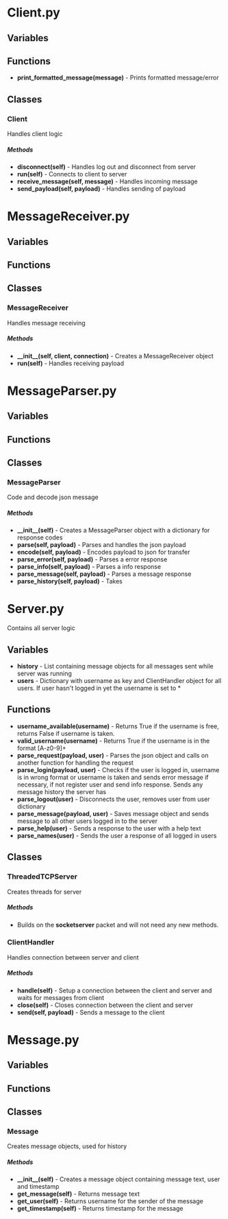 # Client.py

## Variables

## Functions

* **print\_formatted\_message(message)** - Prints formatted message/error

## Classes

### Client

Handles client logic

##### Methods

* **disconnect(self)** - Handles log out and disconnect from server
* **run(self)** - Connects to client to server
* **receive\_message(self, message)** - Handles incoming message
* **send\_payload(self, payload)** - Handles sending of payload

# MessageReceiver.py

## Variables

## Functions

## Classes

### MessageReceiver

Handles message receiving

##### Methods

* **\_\_init\_\_(self, client, connection)** - Creates a MessageReceiver object
* **run(self)** - Handles receiving payload

# MessageParser.py

## Variables

## Functions

## Classes

### MessageParser

Code and decode json message

##### Methods

* **\_\_init\_\_(self)** - Creates a MessageParser object with a dictionary for response codes
* **parse(self, payload)** - Parses and handles the json payload
* **encode(self, payload)** - Encodes payload to json for transfer
* **parse_error(self, payload)** - Parses a error response
* **parse_info(self, payload)** - Parses a info response
* **parse_message(self, payload)** - Parses a message response
* **parse_history(self, payload)** - Takes 

# Server.py

Contains all server logic

## Variables

* **history** - List containing message objects for all messages sent while server was running
* **users** - Dictionary with username as key and ClientHandler object for all users. If user hasn't logged in yet the username is set to \*

## Functions

* **username\_available(username)** - Returns True if the username is free, returns False if username is taken. 
* **valid\_username(username)** - Returns True if the username is in the format [A-z0-9]+
* **parse\_request(payload, user)** - Parses the json object and calls on another function for handling the request
* **parse\_login(payload, user)** - Checks if the user is logged in, username is in wrong format or username is taken and sends error message if necessary, if not register user and send info response. Sends any message history the server has
* **parse\_logout(user)** - Disconnects the user, removes user from user dictionary
* **parse\_message(payload, user)** - Saves message object and sends message to all other users logged in to the server
* **parse\_help(user)** - Sends a response to the user with a help text
* **parse\_names(user)** - Sends the user a response of all logged in users

## Classes

### ThreadedTCPServer

Creates threads for server

##### Methods

* Builds on the **socketserver** packet and will not need any new methods.

### ClientHandler

Handles connection between server and client

##### Methods

* **handle(self)** - Setup a connection between the client and server and waits for messages from client
* **close(self)** - Closes connection between the client and server
* **send(self, payload)** - Sends a message to the client

# Message.py

## Variables

## Functions

## Classes

### Message

Creates message objects, used for history

##### Methods

* **\_\_init\_\_(self)** - Creates a message object containing message text, user and timestamp
* **get\_message(self)** - Returns message text
* **get\_user(self)** - Returns username for the sender of the message
* **get\_timestamp(self)** - Returns timestamp for the message